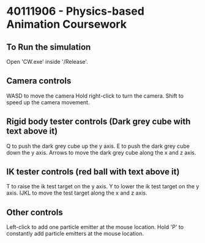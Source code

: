 40111906 - Physics-based Animation Coursework
=============================================

To Run the simulation
-------------------------

Open 'CW.exe' inside '/Release'.

Camera controls
------------------
WASD to move the camera
Hold right-click to turn the camera.
Shift to speed up the camera movement.

Rigid body tester controls (Dark grey cube with text above it)
------------------
Q to push the dark grey cube up the y axis.
E to push the dark grey cube down the y axis.
Arrows to move the dark grey cube along the x and z axis.

IK tester controls (red ball with text above it)
------------------
T to raise the ik test target on the y axis.
Y to lower the ik test target on the y axis.
IJKL to move the test target along the x and z axis.


Other controls
------------------
Left-click to add one particle emitter at the mouse location.
Hold 'P' to constantly add particle emitters at the mouse location.